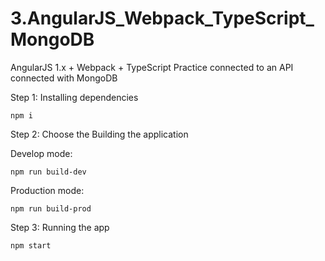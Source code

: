 # 3.AngularJS_Webpack_TypeScript_MongoDB
AngularJS 1.x + Webpack + TypeScript Practice connected to an API connected with MongoDB

Step 1: Installing dependencies
  
    npm i
    
Step 2: Choose the Building the application

Develop mode:

    npm run build-dev
    
Production mode:

    npm run build-prod
 
Step 3: Running the app

    npm start


 
